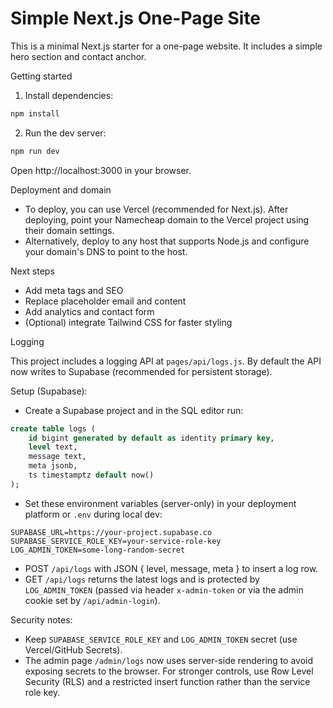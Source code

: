 # Simple Next.js One-Page Site

This is a minimal Next.js starter for a one-page website. It includes a simple hero section and contact anchor.

Getting started

1. Install dependencies:

```bash
npm install
```

2. Run the dev server:

```bash
npm run dev
```

Open http://localhost:3000 in your browser.

Deployment and domain

- To deploy, you can use Vercel (recommended for Next.js). After deploying, point your Namecheap domain to the Vercel project using their domain settings.
- Alternatively, deploy to any host that supports Node.js and configure your domain's DNS to point to the host.

Next steps

- Add meta tags and SEO
- Replace placeholder email and content
- Add analytics and contact form
- (Optional) integrate Tailwind CSS for faster styling

Logging

This project includes a logging API at `pages/api/logs.js`. By default the API now writes to Supabase (recommended for persistent storage).

Setup (Supabase):

- Create a Supabase project and in the SQL editor run:

```sql
create table logs (
	id bigint generated by default as identity primary key,
	level text,
	message text,
	meta jsonb,
	ts timestamptz default now()
);
```

- Set these environment variables (server-only) in your deployment platform or `.env` during local dev:

```
SUPABASE_URL=https://your-project.supabase.co
SUPABASE_SERVICE_ROLE_KEY=your-service-role-key
LOG_ADMIN_TOKEN=some-long-random-secret
```

- POST `/api/logs` with JSON { level, message, meta } to insert a log row.
- GET `/api/logs` returns the latest logs and is protected by `LOG_ADMIN_TOKEN` (passed via header `x-admin-token` or via the admin cookie set by `/api/admin-login`).

Security notes:

- Keep `SUPABASE_SERVICE_ROLE_KEY` and `LOG_ADMIN_TOKEN` secret (use Vercel/GitHub Secrets).
- The admin page `/admin/logs` now uses server-side rendering to avoid exposing secrets to the browser. For stronger controls, use Row Level Security (RLS) and a restricted insert function rather than the service role key.

